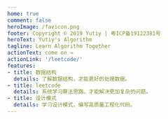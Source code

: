 ```yaml
---
home: true
comment: false
heroImage: /favicon.png
footer: Copyright © 2019 Yutiy | 粤ICP备19122381号
heroText: Yutiy's Algorithm
tagline: Learn Algorithm Together
actionText: come on →
actionLink: '/leetcode/'
features:
- title: 数据结构
  details: 了解数据结构，才能更好的处理数据。
- title: leetcode
  details: 系统学习算法思路，才能解决更加复杂的问题。
- title: 设计模式
  details: 学习设计模式，编写高质量工程化代码。
---
```


